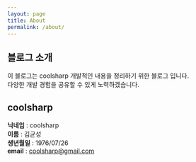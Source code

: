 ```yaml
---
layout: page
title: About
permalink: /about/
---
```


## 블로그 소개
이 블로그는 coolsharp 개발적인 내용을 정리하기 위한 블로그 입니다.
<br>
다양한 개발 경험을 공유할 수 있게 노력하겠습니다.

## coolsharp
**닉네임** : coolsharp
<br>
**이름** : 김균성
<br>
**생년월일** : 1976/07/26
<br>
**email** : coolsharp@gmail.com
